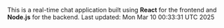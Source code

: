 This is a real-time chat application built using **React** for the frontend and **Node.js** for the backend.
Last updated: Mon Mar 10 00:33:31 UTC 2025
